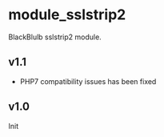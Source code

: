 module_sslstrip2
===============

BlackBlulb sslstrip2 module.


v1.1
---------------------------------
- PHP7 compatibility issues has been fixed


v1.0
------------
Init
